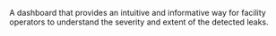 A dashboard that provides an intuitive and informative way for facility operators to understand the severity and extent of the detected leaks.
